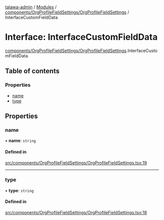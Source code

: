 [talawa-admin](../README.md) / [Modules](../modules.md) / [components/OrgProfileFieldSettings/OrgProfileFieldSettings](../modules/components_OrgProfileFieldSettings_OrgProfileFieldSettings.md) / InterfaceCustomFieldData

# Interface: InterfaceCustomFieldData

[components/OrgProfileFieldSettings/OrgProfileFieldSettings](../modules/components_OrgProfileFieldSettings_OrgProfileFieldSettings.md).InterfaceCustomFieldData

## Table of contents

### Properties

- [name](components_OrgProfileFieldSettings_OrgProfileFieldSettings.InterfaceCustomFieldData.md#name)
- [type](components_OrgProfileFieldSettings_OrgProfileFieldSettings.InterfaceCustomFieldData.md#type)

## Properties

### name

• **name**: `string`

#### Defined in

[src/components/OrgProfileFieldSettings/OrgProfileFieldSettings.tsx:19](https://github.com/AdityaRaimec22/talawa-admin/blob/234b10f/src/components/OrgProfileFieldSettings/OrgProfileFieldSettings.tsx#L19)

___

### type

• **type**: `string`

#### Defined in

[src/components/OrgProfileFieldSettings/OrgProfileFieldSettings.tsx:18](https://github.com/AdityaRaimec22/talawa-admin/blob/234b10f/src/components/OrgProfileFieldSettings/OrgProfileFieldSettings.tsx#L18)
